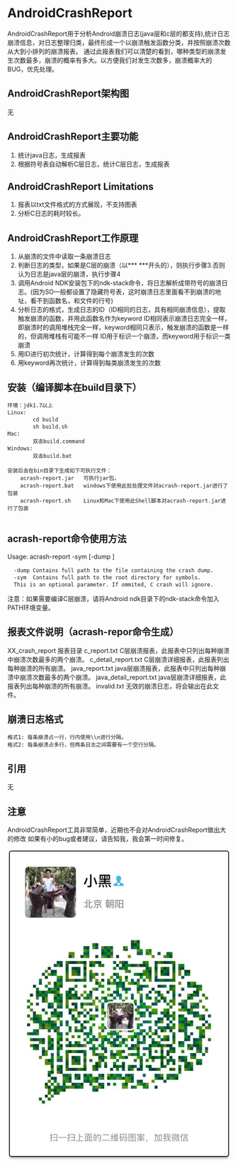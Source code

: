 AndroidCrashReport
=================
AndroidCrashReport用于分析Android崩溃日志(java层和c层的都支持),统计日志崩溃信息，对日志整理归类，最终形成一个以崩溃触发函数分类，并按照崩溃次数从大到小排列的崩溃报表。
通过此报表我们可以清楚的看到，哪种类型的崩溃发生次数最多，崩溃的概率有多大。以方便我们对发生次数多，崩溃概率大的BUG，优先处理。

AndroidCrashReport架构图
-----------------
无

AndroidCrashReport主要功能
-----------------------------------
1. 统计java日志，生成报表
2. 根据符号表自动解析C层日志，统计C层日志，生成报表

AndroidCrashReport Limitations
-----------------------------------
1. 报表以txt文件格式的方式展现，不支持图表
2. 分析C日志的耗时较长。

AndroidCrashReport工作原理
------------------------------------------------------------------------------------
1. 从崩溃的文件中读取一条崩溃日志
2. 判断日志的类型，如果是C层的崩溃（以*** ***开头的），则执行步骤3.否则认为日志是java层的崩溃，执行步骤4
3. 调用Android NDK安装包下的ndk-stack命令，将日志解析成带符号的崩溃日志。(因为SO一般都设置了隐藏符号表，这时崩溃日志里面看不到崩溃的地址，看不到函数名，和文件的行号)
4. 分析日志的格式，生成日志的ID（ID相同的日志，具有相同崩溃信息），提取触发崩溃的函数，并用此函数名作为keyword
	ID相同表示崩溃日志完全一样，即崩溃时的调用堆栈完全一样，keyword相同只表示，触发崩溃的函数是一样的，但调用堆栈有可能不一样
	ID用于标识一个崩溃，而keyword用于标识一类崩溃
5. 用ID进行初次统计，计算得到每个崩溃发生的次数
6. 用keyword再次统计，计算得到每类崩溃发生的次数


安装（编译脚本在build目录下）
----------------------------------
```
环境：jdk1.7以上
Linux:
		cd build
		sh build.sh
Mac:
		双击build.command
Windows:
		双击build.bat
		
安装后会在bin目录下生成如下可执行文件：
	acrash-report.jar   可执行jar包，
	acrash-report.bat   windows下使用此批处理文件对acrash-report.jar进行了包装
	acrash-report.sh    Linux和Mac下使用此Shell脚本对acrash-report.jar进行了包装


```

acrash-report命令使用方法
---------------------------------------
Usage:
   acrash-report -sym <path> [-dump <path>]

      -dump Contains full path to the file containing the crash dump.
      -sym  Contains full path to the root directory for symbols.
      This is an optional parameter. If ommited, C crash will ignore.
注意：如果需要编译C层崩溃，请将Android ndk目录下的ndk-stack命令加入PATH环境变量。

报表文件说明（acrash-repor命令生成）
---------------------------------------------------------------------------------
XX_crash_report               报表目录
    c_report.txt              C层崩溃报表，此报表中只列出每种崩溃中崩溃次数最多的两个崩溃。
    c_detail_report.txt       C层崩溃详细报表，此报表列出每种崩溃的所有崩溃。
    java_report.txt           java层崩溃报表，此报表中只列出每种崩溃中崩溃次数最多的两个崩溃。
    java_detail_report.txt    java层崩溃详细报表，此报表列出每种崩溃的所有崩溃。
    invalid.txt               无效的崩溃日志，将会输出在此文件。

崩溃日志格式
-------------------------------------------------------
	格式1: 每条崩溃占一行，行内使用\\n进行分隔。
	格式2: 每条崩溃占多行，但两条日志之间需要有一个空行分隔。

引用
-----------------------------
无


注意
-----------------------------
AndroidCrashReport工具非常简单，近期也不会对AndroidCrashReport做出大的修改
如果有小的bug或者建议，请告知我，我会第一时间修复。

![Weixin QR Code](screenshot/weixin.jpg)
